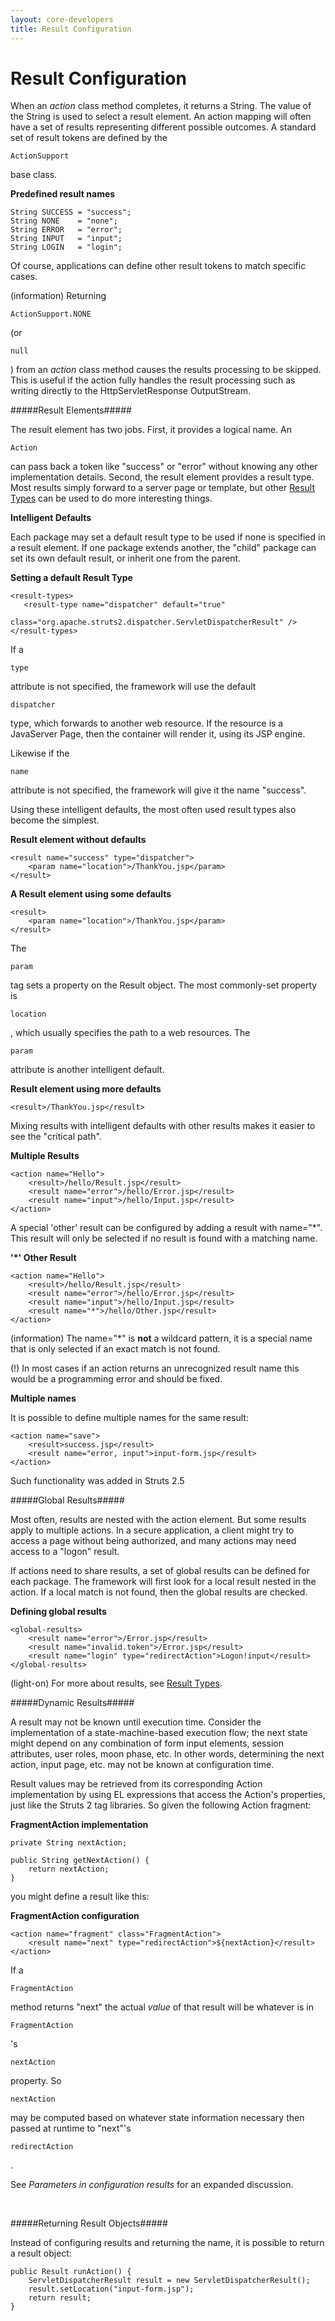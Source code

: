 ```yaml
---
layout: core-developers
title: Result Configuration
---
```


# Result Configuration


When an _action_  class method completes, it returns a String\. The value of the String is used to select a result element\. An action mapping will often have a set of results representing different possible outcomes\. A standard set of result tokens are defined by the 

~~~~~~~
ActionSupport
~~~~~~~
 base class\.

**Predefined result names**


~~~~~~~
String SUCCESS = "success";
String NONE    = "none";
String ERROR   = "error";
String INPUT   = "input";
String LOGIN   = "login";

~~~~~~~

Of course, applications can define other result tokens to match specific cases\.

(information) Returning 

~~~~~~~
ActionSupport.NONE
~~~~~~~
 (or 

~~~~~~~
null
~~~~~~~
) from an _action_  class method causes the results processing to be skipped\. This is useful if the action fully handles the result processing such as writing directly to the HttpServletResponse OutputStream\.

#####Result Elements#####

The result element has two jobs\. First, it provides a logical name\. An 

~~~~~~~
Action
~~~~~~~
 can pass back a token like "success" or "error" without knowing any other implementation details\. Second, the result element provides a result type\. Most results simply forward to a server page or template, but other [Result Types](result-types.html) can be used to do more interesting things\.

__Intelligent Defaults__

Each package may set a default result type to be used if none is specified in a result element\. If one package extends another, the "child" package can set its own default result, or inherit one from the parent\.

**Setting a default Result Type**


~~~~~~~
<result-types>
   <result-type name="dispatcher" default="true"
                class="org.apache.struts2.dispatcher.ServletDispatcherResult" />
</result-types>
~~~~~~~

If a 

~~~~~~~
type
~~~~~~~
 attribute is not specified, the framework will use the default 

~~~~~~~
dispatcher
~~~~~~~
 type, which forwards to another web resource\. If the resource is a JavaServer Page, then the container will render it, using its JSP engine\.

Likewise if the 

~~~~~~~
name
~~~~~~~
 attribute is not specified, the framework will give it the name "success"\.

Using these intelligent defaults, the most often used result types also become the simplest\.

**Result element without defaults**


~~~~~~~
<result name="success" type="dispatcher">
    <param name="location">/ThankYou.jsp</param>
</result>

~~~~~~~

**A Result element using some defaults**


~~~~~~~
<result>
    <param name="location">/ThankYou.jsp</param>
</result>

~~~~~~~

The 

~~~~~~~
param
~~~~~~~
 tag sets a property on the Result object\. The most commonly\-set property is 

~~~~~~~
location
~~~~~~~
, which usually specifies the path to a web resources\. The 

~~~~~~~
param
~~~~~~~
 attribute is another intelligent default\.

**Result element using more defaults**


~~~~~~~
<result>/ThankYou.jsp</result>

~~~~~~~

Mixing results with intelligent defaults with other results makes it easier to see the "critical path"\.

**Multiple Results**


~~~~~~~
<action name="Hello">
    <result>/hello/Result.jsp</result>
    <result name="error">/hello/Error.jsp</result>
    <result name="input">/hello/Input.jsp</result>
</action>

~~~~~~~

A special 'other' result can be configured by adding a result with name="\*"\. This result will only be selected if no result is found with a matching name\.

**'\*' Other Result**


~~~~~~~
<action name="Hello">
    <result>/hello/Result.jsp</result>
    <result name="error">/hello/Error.jsp</result>
    <result name="input">/hello/Input.jsp</result>
    <result name="*">/hello/Other.jsp</result>
</action>

~~~~~~~

(information) The name="\*" is **not** a wildcard pattern, it is a special name that is only selected if an exact match is not found\.

 (\!)  In most cases if an action returns an unrecognized result name this would be a programming error and should be fixed\.

__Multiple names__

It is possible to define multiple names for the same result:


~~~~~~~
<action name="save">
    <result>success.jsp</result>
    <result name="error, input">input-form.jsp</result>
</action>
~~~~~~~

Such functionality was added in Struts 2\.5

#####Global Results#####

Most often, results are nested with the action element\. But some results apply to multiple actions\. In a secure application, a client might try to access a page without being authorized, and many actions may need access to a "logon" result\.

If actions need to share results, a set of global results can be defined for each package\. The framework will first look for a local result nested in the action\. If a local match is not found, then the global results are checked\.

**Defining global results**


~~~~~~~
<global-results>
    <result name="error">/Error.jsp</result>
    <result name="invalid.token">/Error.jsp</result>
    <result name="login" type="redirectAction">Logon!input</result>
</global-results>

~~~~~~~

(light\-on) For more about results, see [Result Types](result-types.html).

#####Dynamic Results#####

A result may not be known until execution time\. Consider the implementation of a state\-machine\-based execution flow; the next state might depend on any combination of form input elements, session attributes, user roles, moon phase, etc\. In other words, determining the next action, input page, etc\. may not be known at configuration time\.

Result values may be retrieved from its corresponding Action implementation by using EL expressions that access the Action's properties, just like the Struts 2 tag libraries\. So given the following Action fragment:

**FragmentAction implementation**


~~~~~~~
private String nextAction;

public String getNextAction() {
    return nextAction;
}

~~~~~~~

you might define a result like this:

**FragmentAction configuration**


~~~~~~~
<action name="fragment" class="FragmentAction">
    <result name="next" type="redirectAction">${nextAction}</result>
</action>

~~~~~~~

If a 

~~~~~~~
FragmentAction
~~~~~~~
 method returns "next" the actual _value_  of that result will be whatever is in 

~~~~~~~
FragmentAction
~~~~~~~
's 

~~~~~~~
nextAction
~~~~~~~
 property\. So 

~~~~~~~
nextAction
~~~~~~~
 may be computed based on whatever state information necessary then passed at runtime to "next"'s 

~~~~~~~
redirectAction
~~~~~~~
\.

See _Parameters in configuration results_  for an expanded discussion\.

 

#####Returning Result Objects#####

Instead of configuring results and returning the name, it is possible to return a result object:


~~~~~~~
public Result runAction() {
	ServletDispatcherResult result = new ServletDispatcherResult();
	result.setLocation("input-form.jsp");
	return result;
}
~~~~~~~

 
